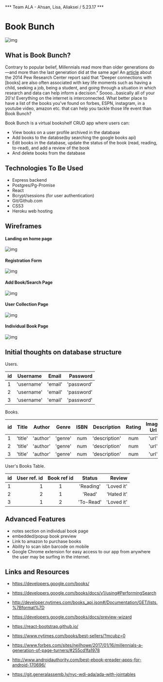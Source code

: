 *** Team ALA - Ahsan, Lisa, Aliaksei / 5.23.17 ***

# Book Bunch

![img](./assets/millenials_read.png)

## What is Book Bunch?

Contrary to popular belief, Millennials read more than older generations do—and more than the last generation did at the same age! An [article](https://www.theatlantic.com/technology/archive/2014/09/millennials-are-out-reading-older-generations/379934/) about the 2014 Pew Research Center report said that "Deeper connections with [books] are also often associated with key life moments such as having a child, seeking a job, being a student, and going through a situation in which research and data can help inform a decision." Soooo...basically all of your 20's! Everything on the internet is interconnected. What better place to have a list of the books you've found on forbes, ESPN, instagram, in a youtube video, amazon etc. that can help you tackle those life event than Book Bunch? 

Book Bunch is a virtual bookshelf CRUD app where users can: 
- View books on a user profile archived in the database
- Add books to the databse(by searching the google books api)
- Edit books in the database, update the status of the book (read, reading, to-read), and add a review of the book
- And delete books from the database

## Technologies To Be Used
- Express backend
- Postgres/Pg-Promise
- React
- Bcrypt/sessions (for user authentication)
- Git/Github.com
- CSS3
- Heroku web hosting

## Wireframes

#### Landing on home page

![img](./assets/bookbunch_1.1.png)

#### Registration Form

![img](./assets/bookbunch_2.png)

#### Add Book/Search Page

![img](./assets/bookbunch_3.1.png)

#### User Collection Page

![img](./assets/bookbunch_4.1.png)

#### Individual Book Page

![img](./assets/bookbunch_5.1.png)


## Initial thoughts on database structure

Users.

| id | Username   | Email   | Password    | 
|--- |:----------:|:-------:| -----------:|
| 1  | 'username' | 'email' | 'password'  | 
| 2  | 'username' | 'email' | 'password'  | 
| 3  | 'username' | 'email' | 'password'  | 

Books.

| id | Title   | Author   | Genre  |   ISBN  |Description   | Rating | Image Url | Preview Link| 
|--- |:-------:|:--------:|:------:|:-------:|:------------:|:------:|:---------:| -----------:|
| 1  | 'title' | 'author' | 'genre'|  num    |'description' | num    | 'url'     |  'url'      |
| 2  | 'title' | 'author' | 'genre'|  num    |'description' | num    | 'url'     |  'url'      |
| 3  | 'title' | 'author' | 'genre'|  num    |'description' | num    | 'url'     |  'url'      |

User's Books Table.

| id | User ref. id | Book ref id | Status   | Review     | 
|--- |-------------:|:-----------:| :-------:| ----------:|
| 1  |     1        |     1       |'Reading' | 'Loved it' | 
| 2  |     2        |     1       | 'Read'   | 'Hated it' |
| 3  |     1        |     2       | 'To-Read'| 'Loved it' |

## Advanced Features
- notes section on individual book page
- embedded/popup book preview
- Link to amazon to purchase books
- Ability to scan isbn barcode on mobile
- Google Chrome extension for easy access to our app from anywhere the user may be surfing in the internet.

## Links and Resources

- https://developers.google.com/books/
- https://developers.google.com/books/docs/v1/using#PerformingSearch
- http://developer.nytimes.com/books_api.json#/Documentation/GET/lists.%7Bformat%7D
- https://developers.google.com/books/docs/preview-wizard
- https://react-bootstrap.github.io/
- https://www.nytimes.com/books/best-sellers/?mcubz=0
- https://www.forbes.com/sites/neilhowe/2017/01/16/millennials-a-generation-of-page-turners/#255cd1fa1978
- http://www.androidauthority.com/best-ebook-ereader-apps-for-android-170696/

- https://git.generalassemb.ly/nyc-wdi-ada/ada-with-jointables

